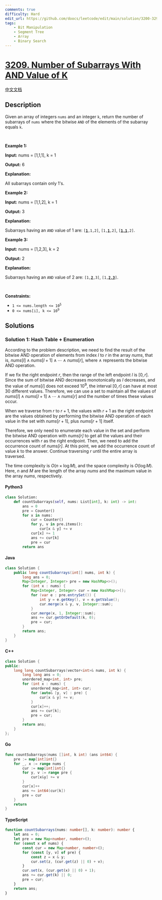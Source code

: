 ```yaml
---
comments: true
difficulty: Hard
edit_url: https://github.com/doocs/leetcode/edit/main/solution/3200-3299/3209.Number%20of%20Subarrays%20With%20AND%20Value%20of%20K/README_EN.md
tags:
    - Bit Manipulation
    - Segment Tree
    - Array
    - Binary Search
---
```


<!-- problem:start -->

# [3209. Number of Subarrays With AND Value of K](https://leetcode.com/problems/number-of-subarrays-with-and-value-of-k)

[中文文档](/solution/3200-3299/3209.Number%20of%20Subarrays%20With%20AND%20Value%20of%20K/README.md)

## Description

<!-- description:start -->

<p>Given an array of integers <code>nums</code> and an integer <code>k</code>, return the number of <span data-keyword="subarray-nonempty">subarrays</span> of <code>nums</code> where the bitwise <code>AND</code> of the elements of the subarray equals <code>k</code>.</p>

<p>&nbsp;</p>
<p><strong class="example">Example 1:</strong></p>

<div class="example-block">
<p><strong>Input:</strong> <span class="example-io">nums = [1,1,1], k = 1</span></p>

<p><strong>Output:</strong> <span class="example-io">6</span></p>

<p><strong>Explanation:</strong></p>

<p>All subarrays contain only 1&#39;s.</p>
</div>

<p><strong class="example">Example 2:</strong></p>

<div class="example-block">
<p><strong>Input:</strong> <span class="example-io">nums = [1,1,2], k = 1</span></p>

<p><strong>Output:</strong> <span class="example-io">3</span></p>

<p><strong>Explanation:</strong></p>

<p>Subarrays having an <code>AND</code> value of 1 are: <code>[<u><strong>1</strong></u>,1,2]</code>, <code>[1,<u><strong>1</strong></u>,2]</code>, <code>[<u><strong>1,1</strong></u>,2]</code>.</p>
</div>

<p><strong class="example">Example 3:</strong></p>

<div class="example-block">
<p><strong>Input:</strong> <span class="example-io">nums = [1,2,3], k = 2</span></p>

<p><strong>Output:</strong> <span class="example-io">2</span></p>

<p><strong>Explanation:</strong></p>

<p>Subarrays having an <code>AND</code> value of 2 are: <code>[1,<b><u>2</u></b>,3]</code>, <code>[1,<u><strong>2,3</strong></u>]</code>.</p>
</div>

<p>&nbsp;</p>
<p><strong>Constraints:</strong></p>

<ul>
	<li><code>1 &lt;= nums.length &lt;= 10<sup>5</sup></code></li>
	<li><code>0 &lt;= nums[i], k &lt;= 10<sup>9</sup></code></li>
</ul>

<!-- description:end -->

## Solutions

<!-- solution:start -->

### Solution 1: Hash Table + Enumeration

According to the problem description, we need to find the result of the bitwise AND operation of elements from index $l$ to $r$ in the array $\textit{nums}$, that is, $\textit{nums}[l] \land \textit{nums}[l + 1] \land \cdots \land \textit{nums}[r]$, where $\land$ represents the bitwise AND operation.

If we fix the right endpoint $r$, then the range of the left endpoint $l$ is $[0, r]$. Since the sum of bitwise AND decreases monotonically as $l$ decreases, and the value of $nums[i]$ does not exceed $10^9$, the interval $[0, r]$ can have at most $30$ different values. Therefore, we can use a set to maintain all the values of $\textit{nums}[l] \land \textit{nums}[l + 1] \land \cdots \land \textit{nums}[r]$ and the number of times these values occur.

When we traverse from $r$ to $r+1$, the values with $r+1$ as the right endpoint are the values obtained by performing the bitwise AND operation of each value in the set with $nums[r + 1]$, plus $\textit{nums}[r + 1]$ itself.

Therefore, we only need to enumerate each value in the set and perform the bitwise AND operation with $\textit{nums[r]}$ to get all the values and their occurrences with $r$ as the right endpoint. Then, we need to add the occurrence count of $\textit{nums[r]}$. At this point, we add the occurrence count of value $k$ to the answer. Continue traversing $r$ until the entire array is traversed.

The time complexity is $O(n \times \log M)$, and the space complexity is $O(\log M)$. Here, $n$ and $M$ are the length of the array $\textit{nums}$ and the maximum value in the array $\textit{nums}$, respectively.

<!-- tabs:start -->

#### Python3

```python
class Solution:
    def countSubarrays(self, nums: List[int], k: int) -> int:
        ans = 0
        pre = Counter()
        for x in nums:
            cur = Counter()
            for y, v in pre.items():
                cur[x & y] += v
            cur[x] += 1
            ans += cur[k]
            pre = cur
        return ans
```

#### Java

```java
class Solution {
    public long countSubarrays(int[] nums, int k) {
        long ans = 0;
        Map<Integer, Integer> pre = new HashMap<>();
        for (int x : nums) {
            Map<Integer, Integer> cur = new HashMap<>();
            for (var e : pre.entrySet()) {
                int y = e.getKey(), v = e.getValue();
                cur.merge(x & y, v, Integer::sum);
            }
            cur.merge(x, 1, Integer::sum);
            ans += cur.getOrDefault(k, 0);
            pre = cur;
        }
        return ans;
    }
}
```

#### C++

```cpp
class Solution {
public:
    long long countSubarrays(vector<int>& nums, int k) {
        long long ans = 0;
        unordered_map<int, int> pre;
        for (int x : nums) {
            unordered_map<int, int> cur;
            for (auto& [y, v] : pre) {
                cur[x & y] += v;
            }
            cur[x]++;
            ans += cur[k];
            pre = cur;
        }
        return ans;
    }
};
```

#### Go

```go
func countSubarrays(nums []int, k int) (ans int64) {
	pre := map[int]int{}
	for _, x := range nums {
		cur := map[int]int{}
		for y, v := range pre {
			cur[x&y] += v
		}
		cur[x]++
		ans += int64(cur[k])
		pre = cur
	}
	return
}
```

#### TypeScript

```ts
function countSubarrays(nums: number[], k: number): number {
    let ans = 0;
    let pre = new Map<number, number>();
    for (const x of nums) {
        const cur = new Map<number, number>();
        for (const [y, v] of pre) {
            const z = x & y;
            cur.set(z, (cur.get(z) || 0) + v);
        }
        cur.set(x, (cur.get(x) || 0) + 1);
        ans += cur.get(k) || 0;
        pre = cur;
    }
    return ans;
}
```

<!-- tabs:end -->

<!-- solution:end -->

<!-- problem:end -->

